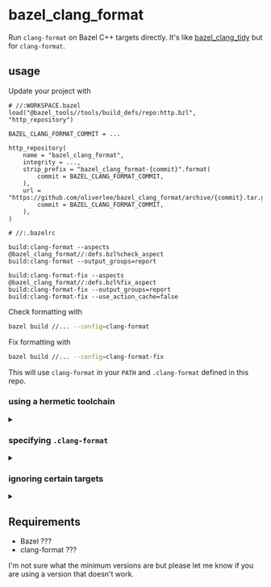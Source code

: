# bazel_clang_format

Run `clang-format` on Bazel C++ targets directly. It's like
[bazel_clang_tidy](https://github.com/erenon/bazel_clang_tidy) but for
`clang-format`.

## usage

Update your project with

```Starlark
# //:WORKSPACE.bazel
load("@bazel_tools//tools/build_defs/repo:http.bzl", "http_repository")

BAZEL_CLANG_FORMAT_COMMIT = ...

http_repository(
    name = "bazel_clang_format",
    integrity = ...,
    strip_prefix = "bazel_clang_format-{commit}".format(
        commit = BAZEL_CLANG_FORMAT_COMMIT,
    ),
    url = "https://github.com/oliverlee/bazel_clang_format/archive/{commit}.tar.gz".format(
        commit = BAZEL_CLANG_FORMAT_COMMIT,
    ),
)
```

```Starlark
# //:.bazelrc

build:clang-format --aspects @bazel_clang_format//:defs.bzl%check_aspect
build:clang-format --output_groups=report

build:clang-format-fix --aspects @bazel_clang_format//:defs.bzl%fix_aspect
build:clang-format-fix --output_groups=report
build:clang-format-fix --use_action_cache=false
```

Check formatting with

```sh
bazel build //... --config=clang-format
```

Fix formatting with

```sh
bazel build //... --config=clang-format-fix
```

This will use `clang-format` in your `PATH` and `.clang-format` defined in this
repo.

### using a hermetic toolchain

<details><summary></summary>

To specify a specific binary (e.g. `clang-format` is specified by a hermetic
toolchain like [this](https://github.com/grailbio/bazel-toolchain)), update the
build setting in `.bazelrc`.

```Starlark
# //:.bazelrc

build:clang-format-base --output_groups=report
build:clang-format-base --@bazel_clang_format//:binary=@llvm18//:clang-format

build:clang-format --aspects @bazel_clang_format//:defs.bzl%check_aspect

build:clang-format-fix --aspects @bazel_clang_format//:defs.bzl%fix_aspect
build:clang-format-fix --use_action_cache=false
```

</details>

### specifying `.clang-format`

<details><summary></summary>

To override the default `.clang-format`, define a `filegroup` containing the
replacement config and update build setting in `.bazelrc`.

```Starlark
# //:BUILD.bazel

load("@bazel_clang_format//:defs.bzl")

filegroup(
    name = "clang-format-config",
    srcs = [".clang-format"],
    visibility = ["//visibility:public"],
)
```

```Starlark
# //:.bazelrc

build:clang-format-base --output_groups=report
build:clang-format-base --@bazel_clang_format//:config=//:clang-format-config
...
```

</details>

### ignoring certain targets

<details><summary></summary>

Formatting can be skipped for certain targets by specifying a filegroup

```Starlark
# //:BUILD.bazel

filegroup(
    name = "clang-format-ignore",
    srcs = [
       "//third_party/lib1",
       "//third_party/lib2",
    ],
)
```

```Starlark
# //:.bazelrc

build:clang-format-base --output_groups=report
build:clang-format-base --@bazel_clang_format//:ignore=//:clang-format-ignore
...
```

</details>

## Requirements

- Bazel ???
- clang-format ???

I'm not sure what the minimum versions are but please let me know if you are
using a version that doesn't work.
